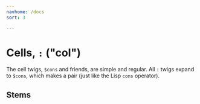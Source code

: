 ```yaml
---
navhome: /docs
sort: 3

---
```


# Cells, `:` ("col")

The cell twigs, `$cons` and friends, are simple and regular.
All `:` twigs expand to `$cons`, which makes a pair (just like
the Lisp `cons` operator).

## Stems

<list dataPreview="true" className="runes"></list>
